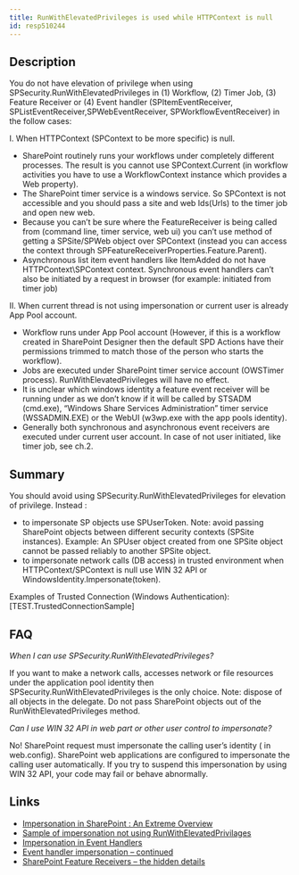 ```yaml
---
title: RunWithElevatedPrivileges is used while HTTPContext is null
id: resp510244
---
```


## Description
You do not have elevation of privilege when using SPSecurity.RunWithElevatedPrivileges in (1) Workflow, (2) Timer Job, (3) Feature Receiver or (4) Event handler (SPItemEventReceiver, SPListEventReceiver,SPWebEventReceiver, SPWorkflowEventReceiver) in the follow cases:

I. When HTTPContext (SPContext to be more specific) is null.

- SharePoint routinely runs your workflows under completely different processes. The result is you cannot use SPContext.Current (in workflow activities you have to use a WorkflowContext instance which provides a Web property).
- The SharePoint timer service is a windows service. So SPContext is not accessible and you should pass a site and web Ids(Urls) to the timer job and open new web.
- Because you can’t be sure where the FeatureReceiver is being called from (command line, timer service, web ui) you can’t use method of getting a SPSite/SPWeb object over SPContext (instead you can access the context through SPFeatureReceiverProperties.Feature.Parent).
- Asynchronous list item event handlers like ItemAdded do not have HTTPContext\SPContext context. Synchronous event handlers can’t also be initiated by a request in browser (for example: initiated from timer job)

II. When current thread is not using impersonation or current user is already App Pool account.

- Workflow runs under App Pool account (However, if this is a workflow created in SharePoint Designer then the default SPD Actions have their permissions trimmed to match those of the person who starts the workflow).
- Jobs are executed under SharePoint timer service account (OWSTimer process). RunWithElevatedPrivileges will have no effect.
- It is unclear which windows identity a feature event receiver will be running under as we don’t know if it will be called by STSADM (cmd.exe), “Windows Share Services Administration” timer service (WSSADMIN.EXE) or the WebUI (w3wp.exe with the app pools identity).
- Generally both synchronous and asynchronous event receivers are executed under current user account. In case of not user initiated, like timer job, see ch.2.

## Summary
You should avoid using SPSecurity.RunWithElevatedPrivileges for elevation of privilege. Instead :

- to impersonate SP objects use SPUserToken. Note: avoid passing SharePoint objects between different security contexts (SPSite instances). Example: An SPUser object created from one SPSite object cannot be passed reliably to another SPSite object.
- to impersonate network calls (DB access) in trusted environment when HTTPContext/SPContext is null use WIN 32 API or WindowsIdentity.Impersonate(token).

Examples of Trusted Connection (Windows Authentication):
[TEST.TrustedConnectionSample]

## FAQ
*When I can use SPSecurity.RunWithElevatedPrivileges?*

If you want to make a network calls, accesses network or file resources under the application pool identity then SPSecurity.RunWithElevatedPrivileges is the only choice. Note: dispose of all objects in the
delegate. Do not pass SharePoint objects out of the RunWithElevatedPrivileges method.

*Can I use WIN 32 API in web part or other user control to impersonate?*

No! SharePoint request must impersonate the calling user’s identity (<identity impersonate=”true” /> in web.config). SharePoint web applications are configured to impersonate the calling user automatically. If you try to suspend this impersonation by using WIN 32 API, your code may fail or behave abnormally.

## Links
- [Impersonation in SharePoint : An Extreme Overview](http://extreme-sharepoint.com/2012/05/30/impersonation-elevation-of-privileges)
- [Sample of impersonation not using RunWithElevatedPrivilages](http://www.sharepoint-tips.com/2007/03/sample-event-handler-to-set-permissions.html)
- [Impersonation in Event Handlers](http://www.sharepoint-tips.com/2007/03/impersonation-in-event-handlers.html)
- [Event handler impersonation – continued](http://www.sharepoint-tips.com/2007/03/event-handler-impersonation-continued.html)
- [SharePoint Feature Receivers – the hidden details](http://blog.pentalogic.net/2010/06/sharepoint-feature-receivers-events-details/)
